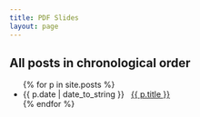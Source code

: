 ```yaml
---
title: PDF Slides
layout: page
---
```




<!-- [link](some.pdf) -->
<!-- <object data="assets/slides/changing-purposes-_-priorities-for-higher-education.pdf" width="1000" height="1000" type='application/pdf'></object> -->


## All posts in chronological order
<nav>
  <ul id="secondary-nav">
{% for p in site.posts %}
 <li>{{ p.date | date_to_string }} &nbsp; <a href="{{ p.url | relative_url }}">{{ p.title }}</a></li>
{% endfor %}

</ul>
</nav>
